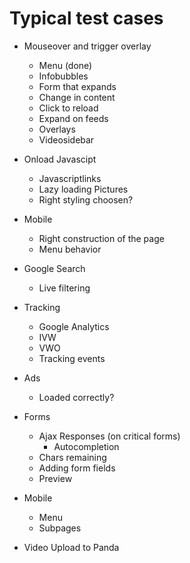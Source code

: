 # Typical test cases

* Mouseover and trigger overlay
	* Menu (done)
	* Infobubbles
	* Form that expands
	* Change in content
	* Click to reload
	* Expand on feeds
	* Overlays
	* Videosidebar

* Onload Javascipt
	* Javascriptlinks
	* Lazy loading Pictures
	* Right styling choosen?
	
* Mobile
	* Right construction of the page
	* Menu behavior
	
* Google Search
	* Live filtering 

* Tracking
	* Google Analytics
	* IVW
	* VWO
	* Tracking events

* Ads
	* Loaded correctly? 
	
* Forms
	* Ajax Responses (on critical forms)
		* Autocompletion
	* Chars remaining
	* Adding form fields
	* Preview
	
* Mobile
	* Menu
	* Subpages
	
* Video Upload to Panda